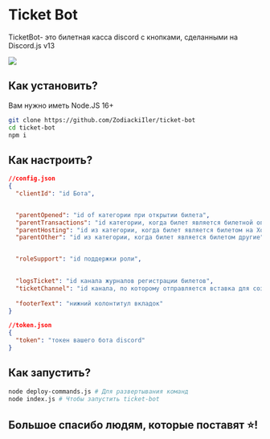 # Ticket Bot

TicketBot- это билетная касса discord с кнопками, сделанными на Discord.js v13

![](https://github.com/ZodiackiIler/ticket-bot/img)

## Как установить?

Вам нужно иметь Node.JS 16+
``````bash
git clone https://github.com/ZodiackiIler/ticket-bot
cd ticket-bot
npm i
``````

## Как настроить?

```json
//config.json
{
  "clientId": "id Бота",


  "parentOpened": "id of категории при открытии билета",
  "parentTransactions": "id категории, когда билет является билетной операцией",
  "parentHosting": "id из категории, когда билет является билетом на Хостинг",
  "parentOther": "id из категории, когда билет является билетом другие",


  "roleSupport": "id поддержки роли",

  
  "logsTicket": "id канала журналов регистрации билетов",
  "ticketChannel": "id канала, по которому отправляется вставка для создания тикета",
  
  "footerText": "нижний колонтитул вкладок"
}
```

```json
//token.json
{
  "token": "токен вашего бота discord"
}
```

## Как запустить?
```bash
node deploy-commands.js # Для развертывания команд
node index.js # Чтобы запустить ticket-bot
```

## Большое спасибо людям, которые поставят ⭐!
